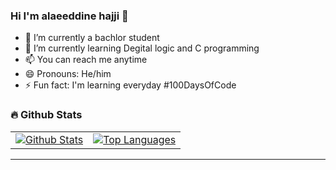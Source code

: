 ### Hi I'm alaeeddine hajji  👋

- 🔭 I’m currently a bachlor student
- 🌱 I’m currently learning Degital logic and C programming
- 📫 You can reach me anytime
- 😄 Pronouns: He/him
- ⚡ Fun fact: I'm learning everyday #100DaysOfCode

### 🔥 Github Stats

<table>
  <tr>
    <td>
      <a href="https://github-readme-stats-chesterchong.vercel.app"><img src="https://github-readme-stats.vercel.app/api/top-langs/?username=alaeeddinehajji&layout=compact" alt="Github Stats" title="Github Stats" /></a>
    </td>
    <td>
      <a href="https://github-readme-stats-chesterchong.vercel.app"><img align="center" src="https://github-readme-stats-chesterchong.vercel.app/api?username=alaeeddinehajji&show_icons=true&theme=tokyonight" alt="Top Languages" title="Top Languages" /></a>
    </td>
  </tr>
</table>

---


[linkedin]:  https://www.linkedin.com/in/alaeeddine-hajji/
[instagram]: https://www.instagram.com/alaeeddinehajji/
[devto]: https://dev.to/alaeeddinehajji


